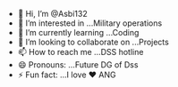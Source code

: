 - 👋 Hi, I’m @Asbi132
- 👀 I’m interested in ...Military operations
- 🌱 I’m currently learning ...Coding
- 💞️ I’m looking to collaborate on ...Projects
- 📫 How to reach me ...DSS hotline
- 😄 Pronouns: ...Future DG of Dss
- ⚡ Fun fact: ...I love ❤ ANG

<!---
Asbi132/Asbi132 is a ✨ special ✨ repository because its `README.md` (this file) appears on your GitHub profile.
You can click the Preview link to take a look at your changes.
--->
